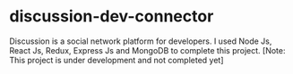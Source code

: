 # discussion-dev-connector
Discussion is a social network platform for developers. I used Node Js, React Js, Redux, Express Js and MongoDB to complete this project. [Note: This project is under development and not completed yet]
